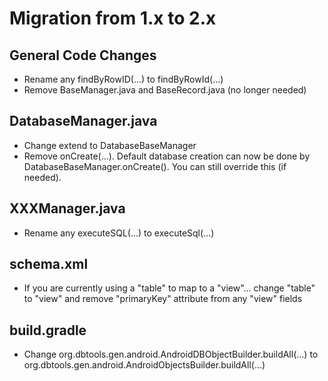 Migration from 1.x to 2.x
=========================

General Code Changes
--------------------
 * Rename any findByRowID(...) to findByRowId(...)
 * Remove BaseManager.java and BaseRecord.java (no longer needed)

DatabaseManager.java
--------------------
 * Change extend to DatabaseBaseManager
 * Remove onCreate(...).  Default database creation can now be done by DatabaseBaseManager.onCreate().  You can still override this (if needed).

XXXManager.java
---------------
 * Rename any executeSQL(...) to executeSql(...)

schema.xml
----------
 * If you are currently using a "table" to map to a "view"... change "table" to "view" and remove "primaryKey" attribute from any "view" fields

build.gradle
------------
 * Change org.dbtools.gen.android.AndroidDBObjectBuilder.buildAll(...) to org.dbtools.gen.android.AndroidObjectsBuilder.buildAll(...)
